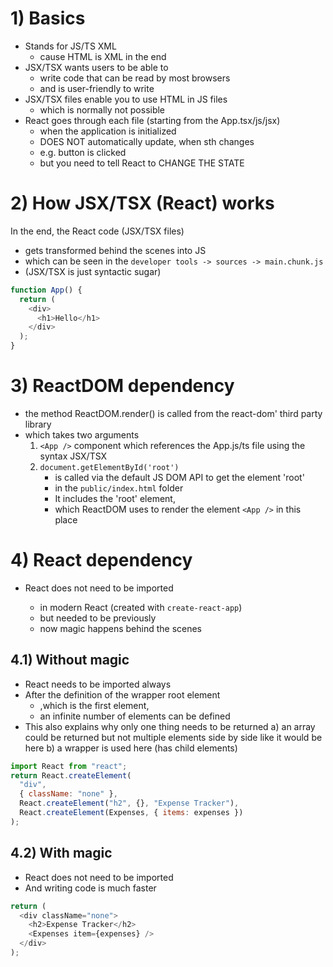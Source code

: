 # 1) Basics

- Stands for JS/TS XML
  - cause HTML is XML in the end
- JSX/TSX wants users to be able to
  - write code that can be read by most browsers
  - and is user-friendly to write
- JSX/TSX files enable you to use HTML in JS files
  - which is normally not possible
- React goes through each file (starting from the App.tsx/js/jsx)
  - when the application is initialized
  - DOES NOT automatically update, when sth changes
  - e.g. button is clicked  
  - but you need to tell React to CHANGE THE STATE
# 2) How JSX/TSX (React) works

In the end, the React code (JSX/TSX files)

- gets transformed behind the scenes into JS
- which can be seen in the `developer tools -> sources -> main.chunk.js`
- (JSX/TSX is just syntactic sugar)

```javascript
function App() {
  return (
    <div>
      <h1>Hello</h1>
    </div>
  );
}
```

# 3) ReactDOM dependency

- the method ReactDOM.render() is called from the react-dom' third party library
- which takes two arguments
  1. `<App />` component which references the App.js/ts file using the syntax JSX/TSX
  2. `document.getElementById('root')`
     - is called via the default JS DOM API to get the element 'root'
     - in the `public/index.html` folder
     - It includes the 'root' element,
     - which ReactDOM uses to render the element `<App />` in this place

# 4) React dependency

- React does not need to be imported

  - in modern React (created with `create-react-app`)
  - but needed to be previously
  - now magic happens behind the scenes

## 4.1) Without magic

- React needs to be imported always
- After the definition of the wrapper root element
  - ,which is the first element,
  - an infinite number of elements can be defined
- This also explains why only one thing needs to be returned
  a) an array could be returned but not multiple elements side by side like it would be here
  b) a wrapper is used here (has child elements)

```javascript
import React from "react";
return React.createElement(
  "div",
  { className: "none" },
  React.createElement("h2", {}, "Expense Tracker"),
  React.createElement(Expenses, { items: expenses })
);
```

## 4.2) With magic

- React does not need to be imported
- And writing code is much faster

```javascript
return (
  <div className="none">
    <h2>Expense Tracker</h2>
    <Expenses item={expenses} />
  </div>
);
```
